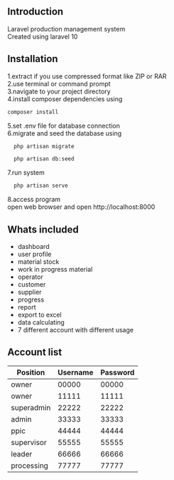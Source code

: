 ## Introduction ##  
Laravel production management system  
Created using laravel 10  

## Installation ##  
 1.extract if you use compressed format like ZIP or RAR  
 2.use terminal or command prompt  
 3.navigate to your project directory  
 4.install composer dependencies using
 ```bash 
 composer install
 ```  
 5.set .env file for database connection  
 6.migrate and seed the database using
 ```bash  
   php artisan migrate  
 ```  
 ```bash 
   php artisan db:seed  
 ```  
 7.run system
 ```bash   
   php artisan serve
 ```     
 8.access program  
   open web browser and open http://localhost:8000  

## Whats included ##  

- dashboard  
- user profile  
- material stock  
- work in progress material  
- operator  
- customer  
- supplier  
- progress  
- report  
- export to excel  
- data calculating  
- 7 different account with different usage  

## Account list ##

| Position   | Username    | Password     |
|------------|-------------|--------------|
| owner      | 00000       | 00000        |
| owner      | 11111       | 11111        |
| superadmin | 22222       | 22222        |
| admin      | 33333       | 33333        |
| ppic       | 44444       | 44444        |
| supervisor | 55555       | 55555        |
| leader     | 66666       | 66666        |
| processing | 77777       | 77777        |
